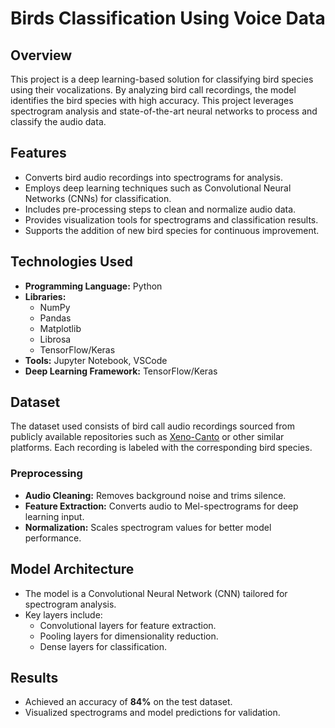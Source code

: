 # Birds Classification Using Voice Data

## Overview
This project is a deep learning-based solution for classifying bird species using their vocalizations. By analyzing bird call recordings, the model identifies the bird species with high accuracy. This project leverages spectrogram analysis and state-of-the-art neural networks to process and classify the audio data.

## Features
- Converts bird audio recordings into spectrograms for analysis.
- Employs deep learning techniques such as Convolutional Neural Networks (CNNs) for classification.
- Includes pre-processing steps to clean and normalize audio data.
- Provides visualization tools for spectrograms and classification results.
- Supports the addition of new bird species for continuous improvement.

## Technologies Used
- **Programming Language:** Python
- **Libraries:** 
  - NumPy
  - Pandas
  - Matplotlib
  - Librosa
  - TensorFlow/Keras
- **Tools:** Jupyter Notebook, VSCode
- **Deep Learning Framework:** TensorFlow/Keras

## Dataset
The dataset used consists of bird call audio recordings sourced from publicly available repositories such as [Xeno-Canto](https://www.xeno-canto.org/) or other similar platforms. Each recording is labeled with the corresponding bird species.

### Preprocessing
- **Audio Cleaning:** Removes background noise and trims silence.
- **Feature Extraction:** Converts audio to Mel-spectrograms for deep learning input.
- **Normalization:** Scales spectrogram values for better model performance.

## Model Architecture
- The model is a Convolutional Neural Network (CNN) tailored for spectrogram analysis.
- Key layers include:
  - Convolutional layers for feature extraction.
  - Pooling layers for dimensionality reduction.
  - Dense layers for classification.

## Results
- Achieved an accuracy of **84%** on the test dataset.
- Visualized spectrograms and model predictions for validation.

